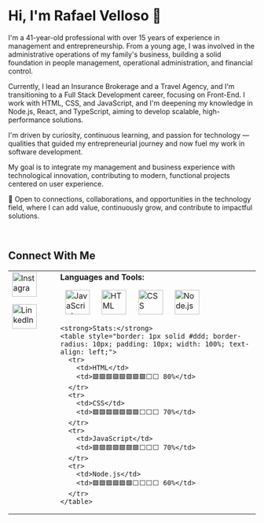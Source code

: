 <br>

# Hi, I'm Rafael Velloso 👋

I'm a 41-year-old professional with over 15 years of experience in management and entrepreneurship. From a young age, I was involved in the administrative operations of my family's business, building a solid foundation in people management, operational administration, and financial control.

Currently, I lead an Insurance Brokerage and a Travel Agency, and I'm transitioning to a Full Stack Development career, focusing on Front-End. I work with HTML, CSS, and JavaScript, and I'm deepening my knowledge in Node.js, React, and TypeScript, aiming to develop scalable, high-performance solutions.

I'm driven by curiosity, continuous learning, and passion for technology — qualities that guided my entrepreneurial journey and now fuel my work in software development.

My goal is to integrate my management and business experience with technological innovation, contributing to modern, functional projects centered on user experience.

📩 Open to connections, collaborations, and opportunities in the technology field, where I can add value, continuously grow, and contribute to impactful solutions.

<br>

## Connect With Me

<table>
<tr>
  <td valign="top">
    <a href="https://www.instagram.com/rafaelvellosoborges" target="_blank">
      <img width="50" height="50" alt="Instagram" 
           src="https://github.com/user-attachments/assets/6825fdc9-2249-40bd-8f22-7fa6ab540a05" 
           style="padding-bottom: 15px;" />
    </a>
    <br>
    <a href="https://www.linkedin.com/in/rafaelvelloso/" target="_blank">
      <img width="50" height="50" alt="LinkedIn" 
           src="https://github.com/user-attachments/assets/d90b1bab-cd7d-402b-acec-d77dc9ae7064" />
    </a>
  </td>
  <td style="padding-left: 40px;">
    <strong>Languages and Tools:</strong>
    <p>
      <img width="50" height="50" alt="JavaScript" 
           src="https://github.com/user-attachments/assets/fb5c9df8-edef-4684-becc-6ed3991a56a0" 
           style="padding-left: 10px; padding-right: 10px;" />
      <img width="50" height="50" alt="HTML" 
           src="https://github.com/user-attachments/assets/0361cbce-10d6-44d3-bd1d-61df9263e43b" 
           style="padding-left: 10px; padding-right: 10px;" />
      <img width="50" height="50" alt="CSS" 
           src="https://github.com/user-attachments/assets/bef9d1bb-f97a-421f-bae6-c4f8c68fd7a8" 
           style="padding-left: 10px; padding-right: 10px;" />
      <img width="50" height="50" alt="Node.js" 
           src="https://github.com/user-attachments/assets/b8665e91-3b3f-40fb-8214-1d5f759c22c9" 
           style="padding-left: 10px; padding-right: 10px;" />
    </p>

    <strong>Stats:</strong>
    <table style="border: 1px solid #ddd; border-radius: 10px; padding: 10px; width: 100%; text-align: left;">
      <tr>
        <td>HTML</td>
        <td>🟩🟩🟩🟩🟩🟩🟩🟩⬜⬜ 80%</td>
      </tr>
      <tr>
        <td>CSS</td>
        <td>🟩🟩🟩🟩🟩🟩🟩⬜⬜⬜ 70%</td>
      </tr>
      <tr>
        <td>JavaScript</td>
        <td>🟩🟩🟩🟩🟩🟩🟩⬜⬜⬜ 70%</td>
      </tr>
      <tr>
        <td>Node.js</td>
        <td>🟩🟩🟩🟩🟩🟩⬜⬜⬜⬜ 60%</td>
      </tr>
    </table>
  </td>
</tr>
</table>
